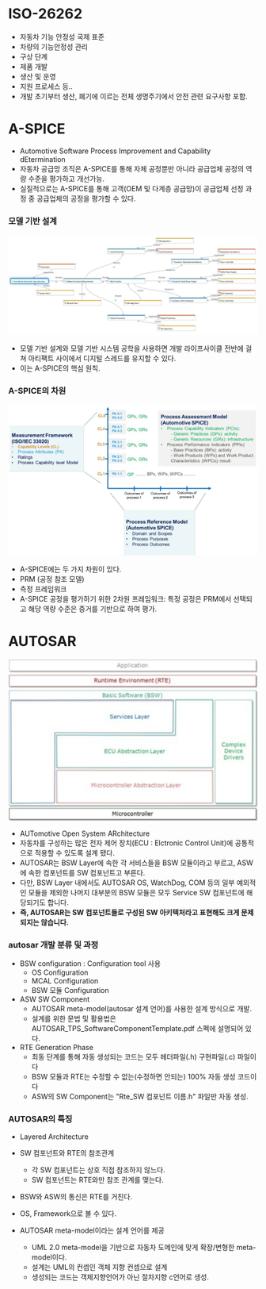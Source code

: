 # ISO-26262
- 자동차 기능 안정성 국제 표준
- 차량의 기능안정성 관리
- 구상 단계
- 제품 개발
- 생산 및 운영
- 지원 프로세스 등..
- 개발 초기부터 생산, 폐기에 이르는 전체 생명주기에서 안전 관련 요구사항 포함.

# A-SPICE
- Automotive Software Process Improvement and Capability dEtermination
- 자동차 공급망 조직은 A-SPICE를 통해 자체 공정뿐만 아니라 공급업체 공정의 역량 수준을 평가하고 개선가능.
- 실질적으로는 A-SPICE를 통해 고객(OEM 및 다계층 공급망)이 공급업체 선정 과정 중 공급업체의 공정을 평가할 수 있다.

### 모델 기반 설계
![alt text](image.png)
- 모델 기반 설계와 모델 기반 시스템 공학을 사용하면 개발 라이프사이클 전반에 걸쳐 아티팩트 사이에서 디지털 스레드를 유지할 수 있다. 
- 이는 A-SPICE의 핵심 원칙. 

### A-SPICE의 차원
![alt text](image-1.png)
- A-SPICE에는 두 가지 차원이 있다.
- PRM (공정 참조 모델)
- 측정 프레임워크
- A-SPICE 공정을 평가하기 위한 2차원 프레임워크: 특정 공정은 PRM에서 선택되고 해당 역량 수준은 증거를 기반으로 하여 평가. 

# AUTOSAR
![alt text](../AUTOSAR/image.png)
- AUTomotive Open System ARchitecture
- 자동차를 구성하는 많은 전자 제어 장치(ECU : Elctronic Control Unit)에 공통적으로 적용할 수 있도록 설계 됐다. 
- AUTOSAR는 BSW Layer에 속한 각 서비스들을 BSW 모듈이라고 부르고, ASW에 속한 컴포넌트를 SW 컴포넌트고 부른다. 
- 다만, BSW Layer 내에서도 AUTOSAR OS, WatchDog, COM 등의 일부 예외적인 모듈을 제외한 나머지 대부분의 BSW 모듈은 모두 Service SW 컴포넌트에 해당되기도 합니다.
- **즉, AUTOSAR는 SW 컴포넌트들로 구성된 SW 아키텍처라고 표현해도 크게 문제 되지는 않습니다.**

### autosar 개발 분류 및 과정
- BSW configuration : Configuration tool 사용
    - OS Configuration
    - MCAL Configuration
    - BSW 모듈 Configuration
- ASW SW Component
    - AUTOSAR meta-model(autosar 설계 언어)를 사용한 설계 방식으로 개발.
    - 설계를 위한 문법 및 활용법은 AUTOSAR_TPS_SoftwareComponentTemplate.pdf 스펙에 설명되어 있다.
- RTE Generation Phase
    - 최동 단계를 통해 자동 생성되는 코드는 모두 헤더파일(.h) 구현파일(.c) 파일이다
    - BSW 모듈과 RTE는 수정할 수 없는(수정하면 안되는) 100% 자동 생성 코드이다
    - ASW의 SW Component는 "Rte_SW 컴포넌트 이름.h" 파일만 자동 생성.

### AUTOSAR의 특징
- Layered Architecture
- SW 컴포넌트와 RTE의 참조관계 
    - 각 SW 컴포넌트는 상호 직접 참조하지 않느다.
    - SW 컴포넌트는 RTE와만 참조 관계를 맺는다.

- BSW와 ASW의 통신은 RTE를 거친다. 
- OS, Framework으로 볼 수 있다.
- AUTOSAR meta-model이라는 설계 언어를 제공
    - UML 2.0 meta-model을 기반으로 자동차 도메인에 맞게 확장/변형한 meta-model이다.
    - 설계는 UML의 컨셉인 객체 지향 컨셉으로 설계
    - 생성되는 코드는 객체지향언어가 아닌 절차지향 c언어로 생성.
